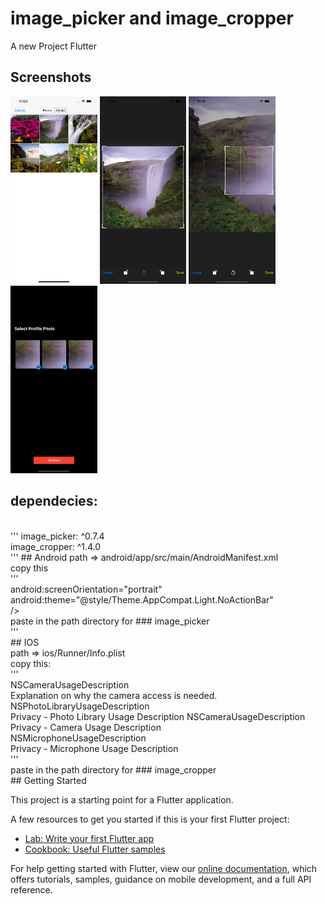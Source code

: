 # image_picker and image_cropper

A new Project Flutter 


## Screenshots
<img src="ss1.png" height="300" /> <img src="ss2.png" height="300" /> <img src="ss3.png" height="300" /> <img src="ss4.png" height="300" />

## dependecies:
<br/>
  '''
  image_picker: ^0.7.4
  <br/>
  image_cropper: ^1.4.0
  <br/>
  '''
## Android
 path => android/app/src/main/AndroidManifest.xml
 <br/>
 copy this 
 <br/>
    '''
    <br/>
     <activity
        android:name="com.yalantis.ucrop.UCropActivity"
        <br/>
        android:screenOrientation="portrait"
        <br/>
        android:theme="@style/Theme.AppCompat.Light.NoActionBar"
        <br/>
      />
      <br/>
      paste in the path directory for ### image_picker
      <br/>
    '''
    <br/>
## IOS 
<br/>
path => ios/Runner/Info.plist
<br/>
copy this:
<br/>
'''
<br/>
<key>NSCameraUsageDescription</key>
<br/>
<string>Explanation on why the camera access is needed.</string>	<key>NSPhotoLibraryUsageDescription</key>
<br/>
<string>Privacy - Photo Library Usage Description</string>	<key>NSCameraUsageDescription</key>
<br/>
<string>Privacy - Camera Usage Description</string>
<br/>
<key>NSMicrophoneUsageDescription</key>
<br/>
<string>Privacy - Microphone Usage Description</string>
<br/>
'''
<br/>
paste in the path directory for ### image_cropper
<br/>
## Getting Started

This project is a starting point for a Flutter application.

A few resources to get you started if this is your first Flutter project:

- [Lab: Write your first Flutter app](https://flutter.dev/docs/get-started/codelab)
- [Cookbook: Useful Flutter samples](https://flutter.dev/docs/cookbook)

For help getting started with Flutter, view our
[online documentation](https://flutter.dev/docs), which offers tutorials,
samples, guidance on mobile development, and a full API reference.
